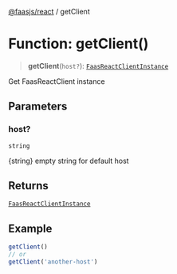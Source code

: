 [@faasjs/react](../README.md) / getClient

# Function: getClient()

> **getClient**(`host?`): [`FaasReactClientInstance`](../type-aliases/FaasReactClientInstance.md)

Get FaasReactClient instance

## Parameters

### host?

`string`

{string} empty string for default host

## Returns

[`FaasReactClientInstance`](../type-aliases/FaasReactClientInstance.md)

## Example

```ts
getClient()
// or
getClient('another-host')
```
